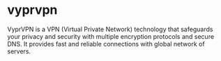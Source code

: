 # vyprvpn
<p>
VyprVPN is a VPN (Virtual Private Network) technology that safeguards your privacy and security with multiple encryption protocols and secure DNS. It provides fast and reliable connections with global network of servers.
</p>
